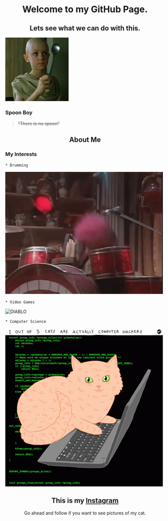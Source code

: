 # <center>Welcome to my GitHub Page.</center>
## **<center>Lets see what we can do with this.</center>**
![Spoon Boy](/docs/assets/Spoon_boy.png)

### Spoon Boy
> ~~"There is no spoon"~~

## <center>About Me</center>
###  **My Interests**
  
    * Drumming 
    
![METAL](/docs/assets/muppet-family-christmas-muppets.gif)

    * Video Games

![DIABLO](/docs/assets/diablo-ii-remaster-resurrected.gif)

    * Computer Science

![HACKER CATS](/docs/assets/cats-computer.gif)

## <center>**This is my [Instagram](https://www.instagram.com/accidentalretox/)**</center>
   <center>Go ahead and follow if you want to see pictures of my cat.</center>
